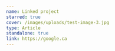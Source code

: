 ```yaml
---
name: Linked project
starred: true
cover: /images/uploads/test-image-3.jpg
type: Article
standalone: true
link: https://google.ca
---
```


